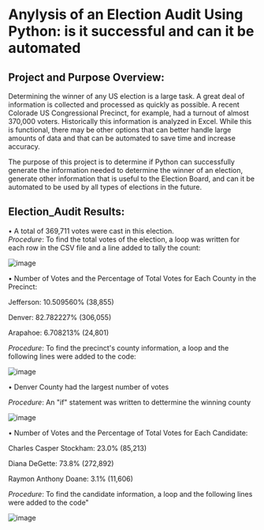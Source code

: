 # Anylysis of an Election Audit Using Python:  is it successful and can it be automated

## Project and Purpose Overview:
Determining the winner of any US election is a large task.  A great deal of information is collected and processed as quickly as possible.  A recent Colorade US Congressional Precinct, for example, had a turnout of almost 370,000 voters.  Historically this information is analyzed in Excel.  While this is functional, there may be other options that can better handle large amounts of data and that can be automated to save time and increase accuracy.  

The purpose of this project is to determine if Python can successfully generate the information needed to determine the winner of an election, generate other information that is useful to the Election Board, and can it be automated to be used by all types of elections in the future.  

## Election_Audit Results:

•	A total of 369,711 votes were cast in this election.  
_Procedure_:  To find the total votes of the election, a loop was written for each row in the CSV file and a line added to tally the count:


 
 ![image](https://user-images.githubusercontent.com/84471904/124843345-9b3b6d80-df46-11eb-96ba-d4d6cf1b90a7.png)

•	Number of Votes and the Percentage of Total Votes for Each County in the Precinct: 


Jefferson: 10.509560% (38,855)

Denver: 82.782227% (306,055)

Arapahoe: 6.708213% (24,801)

_Procedure_:  To find the precinct's county information, a loop and the following lines were added to the code:  


![image](https://user-images.githubusercontent.com/84471904/124847506-e017d200-df4f-11eb-93ef-6f964cf192c8.png)

•	Denver County had the largest number of votes

_Procedure_:  An "if" statement was written to dettermine the winning county

![image](https://user-images.githubusercontent.com/84471904/124847844-8f54a900-df50-11eb-9d99-ad9a16d124cf.png)


•	Number of Votes and the Percentage of Total Votes for Each Candidate: 

Charles Casper Stockham: 23.0% (85,213)

Diana DeGette: 73.8% (272,892)

Raymon Anthony Doane: 3.1% (11,606)

_Procedure_:  To find the candidate information, a loop and the following lines were added to the code"


![image](https://user-images.githubusercontent.com/84471904/124848515-dc854a80-df51-11eb-9820-33f8ab70e636.png)






